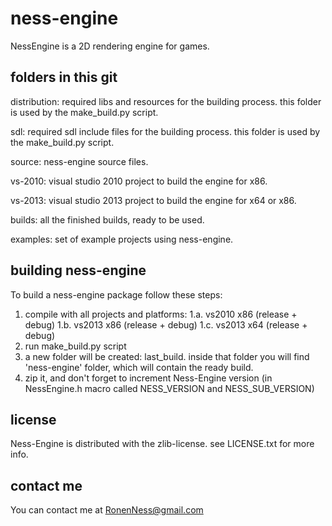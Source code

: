 ness-engine
===========

NessEngine is a 2D rendering engine for games.

## folders in this git

distribution: 
required libs and resources for the building process. this folder is used by the make_build.py script.

sdl: 
required sdl include files for the building process. this folder is used by the make_build.py script.

source: 
ness-engine source files.

vs-2010: 
visual studio 2010 project to build the engine for x86.

vs-2013: 
visual studio 2013 project to build the engine for x64 or x86.

builds:
all the finished builds, ready to be used.

examples:
set of example projects using ness-engine.



## building ness-engine
To build a ness-engine package follow these steps:

1. compile with all projects and platforms:
	1.a. vs2010 x86 (release + debug)
	1.b. vs2013 x86 (release + debug)
	1.c. vs2013 x64 (release + debug)
2. run make_build.py script
3. a new folder will be created: last_build. inside that folder you will find 'ness-engine' folder, which will contain the ready build.
4. zip it, and don't forget to increment Ness-Engine version (in NessEngine.h macro called NESS_VERSION and NESS_SUB_VERSION)

## license

Ness-Engine is distributed with the zlib-license. see LICENSE.txt for more info.

## contact me

You can contact me at RonenNess@gmail.com